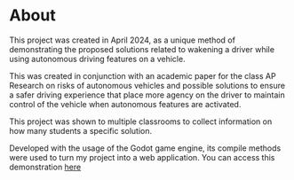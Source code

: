
# About
This project was created in April 2024, as a unique method of demonstrating the proposed solutions related to wakening a driver while using autonomous driving features on a vehicle.

This was created in conjunction with an academic paper for the class AP Research on risks of autonomous vehicles and possible solutions to ensure a safer driving experience that place more agency on the driver to maintain control of the vehicle when autonomous features are activated. 

This project was shown to multiple classrooms to collect information on how many students a specific solution. 

Developed with the usage of the Godot game engine, its compile methods were used to turn my project into a web application.
You can access this demonstration [here](vosyt.github.io)
